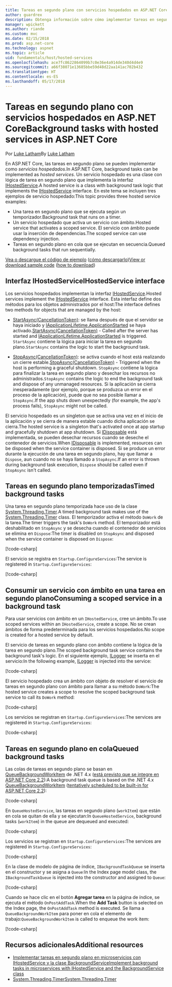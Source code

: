 ```yaml
---
title: Tareas en segundo plano con servicios hospedados en ASP.NET Core
author: guardrex
description: Obtenga información sobre cómo implementar tareas en segundo plano con servicios hospedados en ASP.NET Core.
manager: wpickett
ms.author: riande
ms.custom: mvc
ms.date: 02/15/2018
ms.prod: asp.net-core
ms.technology: aspnet
ms.topic: article
uid: fundamentals/host/hosted-services
ms.openlocfilehash: ace7fc8622864099b7c0e36e4a914de340d4d4e9
ms.sourcegitcommit: a66f38071e13685bbe59d48d22aa141ac702b432
ms.translationtype: HT
ms.contentlocale: es-ES
ms.lasthandoff: 05/17/2018
---
```

# <a name="background-tasks-with-hosted-services-in-aspnet-core"></a><span data-ttu-id="3b94c-103">Tareas en segundo plano con servicios hospedados en ASP.NET Core</span><span class="sxs-lookup"><span data-stu-id="3b94c-103">Background tasks with hosted services in ASP.NET Core</span></span>

<span data-ttu-id="3b94c-104">Por [Luke Latham](https://github.com/guardrex)</span><span class="sxs-lookup"><span data-stu-id="3b94c-104">By [Luke Latham](https://github.com/guardrex)</span></span>

<span data-ttu-id="3b94c-105">En ASP.NET Core, las tareas en segundo plano se pueden implementar como *servicios hospedados*.</span><span class="sxs-lookup"><span data-stu-id="3b94c-105">In ASP.NET Core, background tasks can be implemented as *hosted services*.</span></span> <span data-ttu-id="3b94c-106">Un servicio hospedado es una clase con lógica de tarea en segundo plano que implementa la interfaz [IHostedService](/dotnet/api/microsoft.extensions.hosting.ihostedservice).</span><span class="sxs-lookup"><span data-stu-id="3b94c-106">A hosted service is a class with background task logic that implements the [IHostedService](/dotnet/api/microsoft.extensions.hosting.ihostedservice) interface.</span></span> <span data-ttu-id="3b94c-107">En este tema se incluyen tres ejemplos de servicio hospedado:</span><span class="sxs-lookup"><span data-stu-id="3b94c-107">This topic provides three hosted service examples:</span></span>

* <span data-ttu-id="3b94c-108">Una tarea en segundo plano que se ejecuta según un temporizador.</span><span class="sxs-lookup"><span data-stu-id="3b94c-108">Background task that runs on a timer.</span></span>
* <span data-ttu-id="3b94c-109">Un servicio hospedado que activa un servicio con ámbito.</span><span class="sxs-lookup"><span data-stu-id="3b94c-109">Hosted service that activates a scoped service.</span></span> <span data-ttu-id="3b94c-110">El servicio con ámbito puede usar la inserción de dependencias.</span><span class="sxs-lookup"><span data-stu-id="3b94c-110">The scoped service can use dependency injection.</span></span>
* <span data-ttu-id="3b94c-111">Tareas en segundo plano en cola que se ejecutan en secuencia.</span><span class="sxs-lookup"><span data-stu-id="3b94c-111">Queued background tasks that run sequentially.</span></span>

<span data-ttu-id="3b94c-112">[Vea o descargue el código de ejemplo](https://github.com/aspnet/Docs/tree/master/aspnetcore/fundamentals/host/hosted-services/samples/) ([cómo descargarlo](xref:tutorials/index#how-to-download-a-sample))</span><span class="sxs-lookup"><span data-stu-id="3b94c-112">[View or download sample code](https://github.com/aspnet/Docs/tree/master/aspnetcore/fundamentals/host/hosted-services/samples/) ([how to download](xref:tutorials/index#how-to-download-a-sample))</span></span>

## <a name="ihostedservice-interface"></a><span data-ttu-id="3b94c-113">Interfaz IHostedService</span><span class="sxs-lookup"><span data-stu-id="3b94c-113">IHostedService interface</span></span>

<span data-ttu-id="3b94c-114">Los servicios hospedados implementan la interfaz [IHostedService](/dotnet/api/microsoft.extensions.hosting.ihostedservice).</span><span class="sxs-lookup"><span data-stu-id="3b94c-114">Hosted services implement the [IHostedService](/dotnet/api/microsoft.extensions.hosting.ihostedservice) interface.</span></span> <span data-ttu-id="3b94c-115">Esta interfaz define dos métodos para los objetos administrados por el host:</span><span class="sxs-lookup"><span data-stu-id="3b94c-115">The interface defines two methods for objects that are managed by the host:</span></span>

* <span data-ttu-id="3b94c-116">[StartAsync(CancellationToken)](/dotnet/api/microsoft.extensions.hosting.ihostedservice.startasync): se llama después de que el servidor se haya iniciado y [IApplicationLifetime.ApplicationStarted](/dotnet/api/microsoft.aspnetcore.hosting.iapplicationlifetime.applicationstarted) se haya activado.</span><span class="sxs-lookup"><span data-stu-id="3b94c-116">[StartAsync(CancellationToken)](/dotnet/api/microsoft.extensions.hosting.ihostedservice.startasync) - Called after the server has started and [IApplicationLifetime.ApplicationStarted](/dotnet/api/microsoft.aspnetcore.hosting.iapplicationlifetime.applicationstarted) is triggered.</span></span> <span data-ttu-id="3b94c-117">`StartAsync` contiene la lógica para iniciar la tarea en segundo plano.</span><span class="sxs-lookup"><span data-stu-id="3b94c-117">`StartAsync` contains the logic to start the background task.</span></span>

* <span data-ttu-id="3b94c-118">[StopAsync(CancellationToken)](/dotnet/api/microsoft.extensions.hosting.ihostedservice.stopasync): se activa cuando el host está realizando un cierre estable.</span><span class="sxs-lookup"><span data-stu-id="3b94c-118">[StopAsync(CancellationToken)](/dotnet/api/microsoft.extensions.hosting.ihostedservice.stopasync) - Triggered when the host is performing a graceful shutdown.</span></span> <span data-ttu-id="3b94c-119">`StopAsync` contiene la lógica para finalizar la tarea en segundo plano y desechar los recursos no administrados.</span><span class="sxs-lookup"><span data-stu-id="3b94c-119">`StopAsync` contains the logic to end the background task and dispose of any unmanaged resources.</span></span> <span data-ttu-id="3b94c-120">Si la aplicación se cierra inesperadamente (por ejemplo, porque se produzca un error en el proceso de la aplicación), puede que no sea posible llamar a `StopAsync`.</span><span class="sxs-lookup"><span data-stu-id="3b94c-120">If the app shuts down unexpectedly (for example, the app's process fails), `StopAsync` might not be called.</span></span>

<span data-ttu-id="3b94c-121">El servicio hospedado es un singleton que se activa una vez en el inicio de la aplicación y se cierra de manera estable cuando dicha aplicación se cierra.</span><span class="sxs-lookup"><span data-stu-id="3b94c-121">The hosted service is a singleton that's activated once at app startup and gracefully shutdown at app shutdown.</span></span> <span data-ttu-id="3b94c-122">Si [IDisposable](/dotnet/api/system.idisposable) está implementada, se pueden desechar recursos cuando se deseche el contenedor de servicios.</span><span class="sxs-lookup"><span data-stu-id="3b94c-122">When [IDisposable](/dotnet/api/system.idisposable) is implemented, resources can be disposed when the service container is disposed.</span></span> <span data-ttu-id="3b94c-123">Si se produce un error durante la ejecución de una tarea en segundo plano, hay que llamar a `Dispose`, aun cuando no se haya llamado a `StopAsync`.</span><span class="sxs-lookup"><span data-stu-id="3b94c-123">If an error is thrown during background task execution, `Dispose` should be called even if `StopAsync` isn't called.</span></span>

## <a name="timed-background-tasks"></a><span data-ttu-id="3b94c-124">Tareas en segundo plano temporizadas</span><span class="sxs-lookup"><span data-stu-id="3b94c-124">Timed background tasks</span></span>

<span data-ttu-id="3b94c-125">Una tarea en segundo plano temporizada hace uso de la clase [System.Threading.Timer](/dotnet/api/system.threading.timer).</span><span class="sxs-lookup"><span data-stu-id="3b94c-125">A timed background task makes use of the [System.Threading.Timer](/dotnet/api/system.threading.timer) class.</span></span> <span data-ttu-id="3b94c-126">El temporizador activa el método `DoWork` de la tarea.</span><span class="sxs-lookup"><span data-stu-id="3b94c-126">The timer triggers the task's `DoWork` method.</span></span> <span data-ttu-id="3b94c-127">El temporizador está deshabilitado en `StopAsync` y se desecha cuando el contenedor de servicios se elimina en `Dispose`:</span><span class="sxs-lookup"><span data-stu-id="3b94c-127">The timer is disabled on `StopAsync` and disposed when the service container is disposed on `Dispose`:</span></span>

[!code-csharp[](hosted-services/samples/2.x/Services/TimedHostedService.cs?name=snippet1&highlight=15-16,30,37)]

<span data-ttu-id="3b94c-128">El servicio se registra en `Startup.ConfigureServices`:</span><span class="sxs-lookup"><span data-stu-id="3b94c-128">The service is registered in `Startup.ConfigureServices`:</span></span>

[!code-csharp[](hosted-services/samples/2.x/Startup.cs?name=snippet1)]

## <a name="consuming-a-scoped-service-in-a-background-task"></a><span data-ttu-id="3b94c-129">Consumir un servicio con ámbito en una tarea en segundo plano</span><span class="sxs-lookup"><span data-stu-id="3b94c-129">Consuming a scoped service in a background task</span></span>

<span data-ttu-id="3b94c-130">Para usar servicios con ámbito en un `IHostedService`, cree un ámbito.</span><span class="sxs-lookup"><span data-stu-id="3b94c-130">To use scoped services within an `IHostedService`, create a scope.</span></span> <span data-ttu-id="3b94c-131">No se crean ámbitos de forma predeterminada para los servicios hospedados.</span><span class="sxs-lookup"><span data-stu-id="3b94c-131">No scope is created for a hosted service by default.</span></span>

<span data-ttu-id="3b94c-132">El servicio de tareas en segundo plano con ámbito contiene la lógica de la tarea en segundo plano.</span><span class="sxs-lookup"><span data-stu-id="3b94c-132">The scoped background task service contains the background task's logic.</span></span> <span data-ttu-id="3b94c-133">En el siguiente ejemplo, [ILogger](/dotnet/api/microsoft.extensions.logging.ilogger) se inserta en el servicio:</span><span class="sxs-lookup"><span data-stu-id="3b94c-133">In the following example, [ILogger](/dotnet/api/microsoft.extensions.logging.ilogger) is injected into the service:</span></span>

[!code-csharp[](hosted-services/samples/2.x/Services/ScopedProcessingService.cs?name=snippet1)]

<span data-ttu-id="3b94c-134">El servicio hospedado crea un ámbito con objeto de resolver el servicio de tareas en segundo plano con ámbito para llamar a su método `DoWork`:</span><span class="sxs-lookup"><span data-stu-id="3b94c-134">The hosted service creates a scope to resolve the scoped background task service to call its `DoWork` method:</span></span>

[!code-csharp[](hosted-services/samples/2.x/Services/ConsumeScopedServiceHostedService.cs?name=snippet1&highlight=29-36)]

<span data-ttu-id="3b94c-135">Los servicios se registran en `Startup.ConfigureServices`:</span><span class="sxs-lookup"><span data-stu-id="3b94c-135">The services are registered in `Startup.ConfigureServices`:</span></span>

[!code-csharp[](hosted-services/samples/2.x/Startup.cs?name=snippet2)]

## <a name="queued-background-tasks"></a><span data-ttu-id="3b94c-136">Tareas en segundo plano en cola</span><span class="sxs-lookup"><span data-stu-id="3b94c-136">Queued background tasks</span></span>

<span data-ttu-id="3b94c-137">Las colas de tareas en segundo plano se basan en [QueueBackgroundWorkItem](/dotnet/api/system.web.hosting.hostingenvironment.queuebackgroundworkitem) de .NET 4.x ([está previsto que se integre en ASP.NET Core 2.2](https://github.com/aspnet/Hosting/issues/1280)):</span><span class="sxs-lookup"><span data-stu-id="3b94c-137">A background task queue is based on the .NET 4.x [QueueBackgroundWorkItem](/dotnet/api/system.web.hosting.hostingenvironment.queuebackgroundworkitem) ([tentatively scheduled to be built-in for ASP.NET Core 2.2](https://github.com/aspnet/Hosting/issues/1280)):</span></span>

[!code-csharp[](hosted-services/samples/2.x/Services/BackgroundTaskQueue.cs?name=snippet1)]

<span data-ttu-id="3b94c-138">En `QueueHostedService`, las tareas en segundo plano (`workItem`) que están en cola se quitan de ella y se ejecutan:</span><span class="sxs-lookup"><span data-stu-id="3b94c-138">In `QueueHostedService`, background tasks (`workItem`) in the queue are dequeued and executed:</span></span>

[!code-csharp[](hosted-services/samples/2.x/Services/QueuedHostedService.cs?name=snippet1&highlight=30-31,35)]

<span data-ttu-id="3b94c-139">Los servicios se registran en `Startup.ConfigureServices`:</span><span class="sxs-lookup"><span data-stu-id="3b94c-139">The services are registered in `Startup.ConfigureServices`:</span></span>

[!code-csharp[](hosted-services/samples/2.x/Startup.cs?name=snippet3)]

<span data-ttu-id="3b94c-140">En la clase de modelo de página de índice, `IBackgroundTaskQueue` se inserta en el constructor y se asigna a `Queue`:</span><span class="sxs-lookup"><span data-stu-id="3b94c-140">In the Index page model class, the `IBackgroundTaskQueue` is injected into the constructor and assigned to `Queue`:</span></span>

[!code-csharp[](hosted-services/samples/2.x/Pages/Index.cshtml.cs?name=snippet1)]

<span data-ttu-id="3b94c-141">Cuando se hace clic en el botón **Agregar tarea** en la página de índice, se ejecuta el método `OnPostAddTask`.</span><span class="sxs-lookup"><span data-stu-id="3b94c-141">When the **Add Task** button is selected on the Index page, the `OnPostAddTask` method is executed.</span></span> <span data-ttu-id="3b94c-142">Se llama a `QueueBackgroundWorkItem` para poner en cola el elemento de trabajo:</span><span class="sxs-lookup"><span data-stu-id="3b94c-142">`QueueBackgroundWorkItem` is called to enqueue the work item:</span></span>

[!code-csharp[](hosted-services/samples/2.x/Pages/Index.cshtml.cs?name=snippet2)]

## <a name="additional-resources"></a><span data-ttu-id="3b94c-143">Recursos adicionales</span><span class="sxs-lookup"><span data-stu-id="3b94c-143">Additional resources</span></span>

* [<span data-ttu-id="3b94c-144">Implementar tareas en segundo plano en microservicios con IHostedService y la clase BackgroundService</span><span class="sxs-lookup"><span data-stu-id="3b94c-144">Implement background tasks in microservices with IHostedService and the BackgroundService class</span></span>](/dotnet/standard/microservices-architecture/multi-container-microservice-net-applications/background-tasks-with-ihostedservice)
* [<span data-ttu-id="3b94c-145">System.Threading.Timer</span><span class="sxs-lookup"><span data-stu-id="3b94c-145">System.Threading.Timer</span></span>](/dotnet/api/system.threading.timer)
